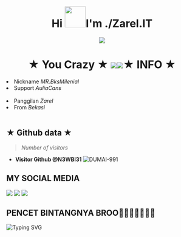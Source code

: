 <h1 align="center">Hi <img src="https://github.com/mitul3737/mitul3737/blob/main/Wave.gif" height="55px" width="55px">I'm ./Zarel.IT</h1>
<!-- Typing SVG by DenverCoder1 - https://github.com/DenverCoder1/readme-typing-svg -->
<p align="center">
<!--   <a href="https://github.com/DenverCoder1/readme-typing-svg"> -->
    <img src="https://readme-typing-svg.herokuapp.com?color=E22FE4&width=380&height=45&lines=Welcome+To+My+Github;You+Know+Who+Is+Handsome;N3WBI31+RelGanz;Nice+To+Meet+You+...&center=true"></a>

</p>
<h1 align="center">★ You Crazy ★ <img src="https://github.com/mitul3737/mitul3737/blob/main/mituls code.gif"
<h1 align="center"><img src="https://github.com/N3WBI31/N3WBI31/main/giphy.webp"
<h1 align="center">★ INFO ★</i></b></h3>
<li> Nickname <i> MR.BksMilenial </i></li>
<li> Support <i> AuliaCans </i></li><br>
<li> Panggilan <i> Zarel </i></li>
<li> From <i> Bekasi </i></li><br>

<!--
**N3WBI31/N3WBI31** is a ✨ _special_ ✨ repository because its `README.md` (this file) appears on your GitHub profile.

Here are some ideas to get you started:

- 🔭 I’m currently working on ...
- 🌱 I’m currently learning ...
- 👯 I’m looking to collaborate on ...
- 🤔 I’m looking for help with ...
- 💬 Ask me about ...
- 📫 How to reach me: ...
- 😄 Pronouns: ...
- ⚡ Fun fact: ...
-->

## ★ Github data ★
>
> *Number of visitors*
* **Visitor Github @N3WBI31**
![DUMAI-991](https://komarev.com/ghpvc/?username=Dumai-991&color=blue)
>
## MY SOCIAL MEDIA
[![](https://img.shields.io/badge/Github-black?logo=Github&logoColor=black&labelColor=white)](https://github.com/N3WBI31 ) 
[![](https://img.shields.io/badge/Instagram-red?logo=Instagram&logoColor=red&labelColor=white)](https://www.instagram.com/mr.bksmilenial) [![](https://img.shields.io/badge/Whatsapp-CHAT-red?logo=Whatsapp&logoColor=Brightgreen&labelColor=white)](https://wa.me/6288210982908?text=Asalamualaikum+Kak+Zarel)
## PENCET BINTANGNYA BROO🌟🌟🌟🌟🌟🌟🌟
![Typing SVG](https://readme-typing-svg.herokuapp.com?lines=PLEAS+FOLLOW+ME....!+)

